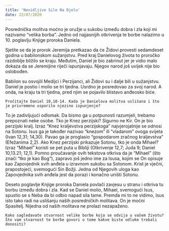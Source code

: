 ```yaml
---
title: 'Nevidljive Sile Na Djelu'
date: 22/07/2020
---
```


Posrednička molitva moćno je oružje u sukobu između dobra i zla koji mi nazivamo “velika borba”. Jedno od najjasnijih otkrivenja te borbe nalazimo u 10. poglavlju Knjige proroka Daniela.

Sjetite se da je prorok Jeremija pretkazao da će Židovi provesti sedamdeset godina u babilonskom sužanjstvu. Pred kraj Danielovog života to proročko razdoblje bližilo se kraju. Međutim, Daniel je bio zabrinut jer je vidio malo dokaza da se Jeremijine riječi ispunjavaju. Njegov narod još uvijek nije bio oslobođen.

Babilon su osvojili Medijci i Perzijanci, ali Židovi su i dalje bili u sužanjstvu. Daniel je postio i molio se tri tjedna. Usrdno je posredovao za svoj narod. A onda, na kraju ta tri tjedna, pred njim se pojavilo blistavo anđeosko biće.

`Pročitajte Daniel 10,10-14. Kada je Danielova molitva uslišana i što je privremeno usporilo njezino ispunjenje?`

To je zadivljujući odlomak. Da bismo ga u potpunosti razumjeli, trebamo prepoznati neke osobe. Tko je Knez perzijski? Sigurno ne Kir. On je bio perzijski kralj. Izraz “Knez kraljevstva perzijskoga” najvjerojatnije se odnosi na Sotonu. Isus ga je također nazivao “knezom” ili “vladarom” ovoga svijeta (Ivan 12,31; 14,30). Pavao ga je proglasio “gospodarom zračnog kraljevstva” (Efežanima 2,2). Ako Knez perzijski prikazuje Sotonu, tko je onda Mihael? Izraz “Mihael” koristi se pet puta u Bibliji (Otkrivenje 12,7; Juda 9; Daniel 10,13.21; 12,1). Pomno proučavanje ovih tekstova otkriva da je “Mihael” (što znači “tko je kao Bog“), zapravo još jedno ime za Isusa, kojim se On opisuje kao Zapovjednik svih anđela u izravnom sukobu sa Sotonom. Krist je vječni, prapostojeći, svemogući Sin Božji. Jedna od Njegovih uloga kao Zapovjednika svih anđela jest da porazi i konačno uništi Sotonu.

Deseto poglavlje Knjige proroka Daniela povlači zavjesu u stranu i otkriva tu borbu između dobra i zla. Kad se Daniel molio, Mihael, svemogući Isus, spustio se s Neba da bi odbio napad sila tame. Premda mi to ne vidimo, Isus isto tako radi na uslišanju naših posredničkih molitava. On je moćni Spasitelj. Nijedna od naših molitava ne prolazi nezapaženo.

`Kako sagledavate stvarnost velike borbe koja se odvija u vašem životu? Što vam stvarnost te borbe govori o tome kakve biste odluke trebali donositi?`